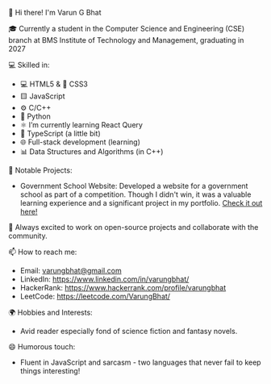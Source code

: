 👋 Hi there! I'm Varun G Bhat

🎓 Currently a student in the Computer Science and Engineering (CSE) branch at BMS Institute of Technology and Management, graduating in 2027

💻 Skilled in:
- 💻 HTML5 & 🎨 CSS3
- 🟨 JavaScript
- ⚙ C/C++
- 🐍 Python
- ⚛ I’m currently learning React Query
- 💼 TypeScript (a little bit)
- 🌐 Full-stack development (learning)
- 📊 Data Structures and Algorithms (in C++)

🌟 Notable Projects:
- Government School Website: Developed a website for a government school as part of a competition. Though I didn't win, it was a valuable learning experience and a significant project in my portfolio. [Check it out here!](https://govt-school-website-by-team-codeclash.netlify.app/)

🚀 Always excited to work on open-source projects and collaborate with the community.

📫 How to reach me:
- Email: varungbhat@gmail.com
- LinkedIn: https://www.linkedin.com/in/varungbhat/
- HackerRank: https://www.hackerrank.com/profile/varungbhat
- LeetCode: https://leetcode.com/VarungBhat/

🌍 Hobbies and Interests:
- Avid reader especially fond of science fiction and fantasy novels.

😄 Humorous touch: 
- Fluent in JavaScript and sarcasm - two languages that never fail to keep things interesting!

<!---
VarunGBhat/VarunGBhat is a ✨ special ✨ repository because its `README.md` (this file) appears on your GitHub profile.
You can click the Preview link to take a look at your changes.
--->
